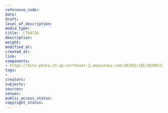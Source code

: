 ```yaml
---
reference_code: 
date: 
draft: 
level_of_description: 
media_type: 
title: _CTU4736
description: 
weight: 
modified_at: 
created_at: 
link: 
components:
- https://kctu-photo.s3.ap-northeast-2.amazonaws.com/2020년/1월/20200113_문중원+열사+상여+청와대+행진+7일차/_CTU4736.jpg
tags:
- 
creators: 
subjects: 
sources: 
venues: 
public_access_status: 
copyright_status: 
---
```

